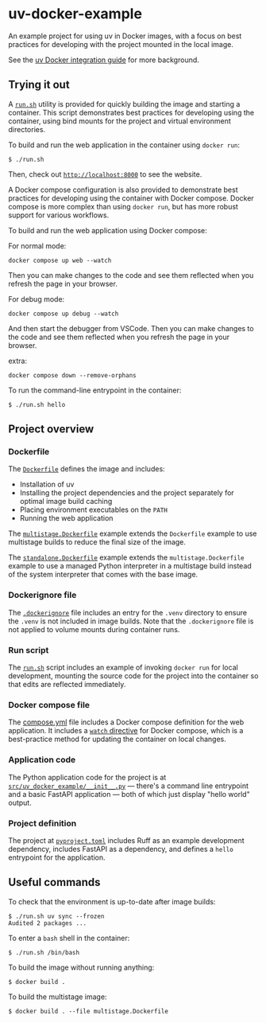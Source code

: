 # uv-docker-example

An example project for using uv in Docker images, with a focus on best practices for developing with
the project mounted in the local image.

See the [uv Docker integration guide](https://docs.astral.sh/uv/guides/integration/docker/) for more
background.

## Trying it out

A [`run.sh`](./run.sh) utility is provided for quickly building the image and starting a container.
This script demonstrates best practices for developing using the container, using bind mounts for
the project and virtual environment directories.

To build and run the web application in the container using `docker run`:

```console
$ ./run.sh
```

Then, check out [`http://localhost:8000`](http://localhost:8000) to see the website.

A Docker compose configuration is also provided to demonstrate best practices for developing using
the container with Docker compose. Docker compose is more complex than using `docker run`, but has
more robust support for various workflows.

To build and run the web application using Docker compose:

For normal mode:
```
docker compose up web --watch
```
Then you can make changes to the code and see them reflected when you refresh the page in your
browser.

For debug mode:
```
docker compose up debug --watch
```

And then start the debugger from VSCode.
Then you can make changes to the code and see them reflected when you refresh the page in your
browser.

extra:
```
docker compose down --remove-orphans
```

To run the command-line entrypoint in the container:

```console
$ ./run.sh hello
```

## Project overview

### Dockerfile

The [`Dockerfile`](./Dockerfile) defines the image and includes:

- Installation of uv
- Installing the project dependencies and the project separately for optimal image build caching
- Placing environment executables on the `PATH`
- Running the web application

The [`multistage.Dockerfile`](./multistage.Dockerfile) example extends the `Dockerfile` example to
use multistage builds to reduce the final size of the image.

The [`standalone.Dockerfile`](./standalone.Dockerfile) example extends the `multistage.Dockerfile`
example to use a managed Python interpreter in a multistage build instead of the system interpreter
that comes with the base image.

### Dockerignore file

The [`.dockerignore`](./.dockerignore) file includes an entry for the `.venv` directory to ensure the
`.venv` is not included in image builds. Note that the `.dockerignore` file is not applied to volume
mounts during container runs.

### Run script

The [`run.sh`](./run.sh) script includes an example of invoking `docker run` for local development,
mounting the source code for the project into the container so that edits are reflected immediately.

### Docker compose file

The [compose.yml](./compose.yml) file includes a Docker compose definition for the web application.
It includes a [`watch`
directive](https://docs.docker.com/compose/file-watch/#compose-watch-versus-bind-mounts) for Docker
compose, which is a best-practice method for updating the container on local changes.

### Application code

The Python application code for the project is at
[`src/uv_docker_example/__init__.py`](./src/uv_docker_example/__init__.py) — there's a command line
entrypoint and a basic FastAPI application — both of which just display "hello world" output.

### Project definition

The project at [`pyproject.toml`](./pyproject.toml) includes Ruff as an example development
dependency, includes FastAPI as a dependency, and defines a `hello` entrypoint for the application.

## Useful commands

To check that the environment is up-to-date after image builds:

```console
$ ./run.sh uv sync --frozen
Audited 2 packages ...
```

To enter a `bash` shell in the container:

```console
$ ./run.sh /bin/bash
```

To build the image without running anything:

```console
$ docker build .
```

To build the multistage image:

```console
$ docker build . --file multistage.Dockerfile
```
